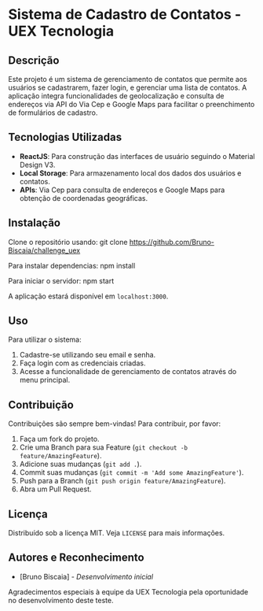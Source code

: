 # Sistema de Cadastro de Contatos - UEX Tecnologia

## Descrição
Este projeto é um sistema de gerenciamento de contatos que permite aos usuários se cadastrarem, fazer login, e gerenciar uma lista de contatos. A aplicação integra funcionalidades de geolocalização e consulta de endereços via API do Via Cep e Google Maps para facilitar o preenchimento de formulários de cadastro.

## Tecnologias Utilizadas
- **ReactJS**: Para construção das interfaces de usuário seguindo o Material Design V3.
- **Local Storage**: Para armazenamento local dos dados dos usuários e contatos.
- **APIs**: Via Cep para consulta de endereços e Google Maps para obtenção de coordenadas geográficas.

## Instalação
Clone o repositório usando: git clone https://github.com/Bruno-Biscaia/challenge_uex

Para instalar dependencias: 
npm install

Para iniciar o servidor: 
npm start

A aplicação estará disponível em `localhost:3000`.

## Uso
Para utilizar o sistema:
1. Cadastre-se utilizando seu email e senha.
2. Faça login com as credenciais criadas.
3. Acesse a funcionalidade de gerenciamento de contatos através do menu principal.

## Contribuição
Contribuições são sempre bem-vindas! Para contribuir, por favor:
1. Faça um fork do projeto.
2. Crie uma Branch para sua Feature (`git checkout -b feature/AmazingFeature`).
3. Adicione suas mudanças (`git add .`).
4. Commit suas mudanças (`git commit -m 'Add some AmazingFeature'`).
5. Push para a Branch (`git push origin feature/AmazingFeature`).
6. Abra um Pull Request.

## Licença
Distribuído sob a licença MIT. Veja `LICENSE` para mais informações.

## Autores e Reconhecimento
- [Bruno Biscaia] - *Desenvolvimento inicial*

Agradecimentos especiais à equipe da UEX Tecnologia pela oportunidade no desenvolvimento deste teste.

